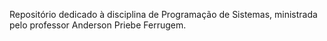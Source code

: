 Repositório dedicado à disciplina de Programação de Sistemas, ministrada pelo professor Anderson Priebe Ferrugem.
